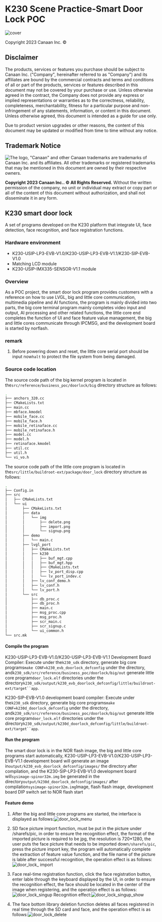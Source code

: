 # K230 Scene Practice-Smart Door Lock POC

![cover](../../images/canaan-cover.png)

Copyright 2023 Canaan Inc. ©

<div style="page-break-after:always"></div>

## Disclaimer

The products, services or features you purchase should be subject to Canaan Inc. ("Company", hereinafter referred to as "Company") and its affiliates are bound by the commercial contracts and terms and conditions of all or part of the products, services or features described in this document may not be covered by your purchase or use. Unless otherwise agreed in the contract, the Company does not provide any express or implied representations or warranties as to the correctness, reliability, completeness, merchantability, fitness for a particular purpose and non-infringement of any statements, information, or content in this document. Unless otherwise agreed, this document is intended as a guide for use only.

Due to product version upgrades or other reasons, the content of this document may be updated or modified from time to time without any notice.

## Trademark Notice

![The logo](../../images/logo.png), "Canaan" and other Canaan trademarks are trademarks of Canaan Inc. and its affiliates. All other trademarks or registered trademarks that may be mentioned in this document are owned by their respective owners.

**Copyright 2023 Canaan Inc.. © All Rights Reserved.**
Without the written permission of the company, no unit or individual may extract or copy part or all of the content of this document without authorization, and shall not disseminate it in any form.

<div style="page-break-after:always"></div>

## K230 smart door lock

A set of programs developed on the K230 platform that integrate UI, face detection, face recognition, and face registration functions.

### Hardware environment

- K230-USIP-LP3-EVB-V1.0/K230-USIP-LP3-EVB-V1.1/K230-SIP-EVB-V1.0
- Matching LCD module
- K230-USIP-IMX335-SENSOR-V1.1 module

### Overview

As a POC project, the smart door lock program provides customers with a reference on how to use LVGL, big and little core communication, multimedia pipeline and AI functions, the program is mainly divided into two parts, the big core terminal program mainly completes video input and output, AI processing and other related functions, the little core end completes the function of UI and face feature value management, the big and little cores communicate through IPCMSG, and the development board is started by norflash.

### remark

1. Before powering down and reset, the little core serial port should be input now`halt` to protect the file system from being damaged.

### Source code location

The source code path of the big kernel program is located in the`src/reference/business_poc/doorlock/big` directory structure as follows:

```sh
.
├── anchors_320.cc
├── CMakeLists.txt
├── main.cc
├── mbface.kmodel
├── mobile_face.cc
├── mobile_face.h
├── mobile_retinaface.cc
├── mobile_retinaface.h
├── model.cc
├── model.h
├── retinaface.kmodel
├── util.cc
├── util.h
└── vi_vo.h

```

The source code path of the little core program is located in the`src/little/buildroot-ext/package/door_lock` directory structure as follows:

```sh
.
├── Config.in
├── src
│   ├── CMakeLists.txt
│   └── ui
│       ├── CMakeLists.txt
│       ├── data
│       │   └── img
│       │       ├── delete.png
│       │       ├── import.png
│       │       └── signup.png
│       ├── demo
│       │   └── main.c
│       ├── lvgl_port
│       │   ├── CMakeLists.txt
│       │   ├── k230
│       │   │   ├── buf_mgt.cpp
│       │   │   ├── buf_mgt.hpp
│       │   │   ├── CMakeLists.txt
│       │   │   ├── lv_port_disp.cpp
│       │   │   └── lv_port_indev.c
│       │   ├── lv_conf_demo.h
│       │   ├── lv_conf.h
│       │   └── lv_port.h
│       └── src
│           ├── db_proc.c
│           ├── db_proc.h
│           ├── main.c
│           ├── msg_proc.cpp
│           ├── msg_proc.h
│           ├── scr_main.c
│           ├── scr_signup.c
│           └── ui_common.h
└── src.mk

```

#### Compile the program

K230-USIP-LP3-EVB-V1.0/K230-USIP-LP3-EVB-V1.1 Development Board Compiler:
Execute under the`k230_sdk` directory, generate big core programs`make CONF=k230_evb_doorlock_defconfig` under the directory, and`k230_sdk/src/reference/business_poc/doorlock/big/out` generate little core program`door_lock.elf` directories under the directory`k230_sdk/output/k230_evb_doorlock_defconfig/little/buildroot-ext/target``app`.

K230-SIP-EVB-V1.0 development board compiler:
Execute under the`k230_sdk` directory, generate big core programs`make CONF=k230d_doorlock_defconfig` under the directory, and`k230_sdk/src/reference/business_poc/doorlock/big/out` generate little core program`door_lock.elf` directories under the directory`k230_sdk/output/k230d_doorlock_defconfig/little/buildroot-ext/target``app`.

#### Run the program

The smart door lock is in the NOR flash image, the big and little core programs start automatically, K230-USIP-LP3-EVB-V1.0/K230-USIP-LP3-EVB-V1.1 development board will generate an image in`output/k230_evb_doorlock_defconfig/images/` the directory after compilation, and the K230-SIP-LP3-EVB-V1.0 development board will`sysimage-spinor32m.img` be generated in the directory`output/k230d_doorlock_defconfig/images/` after compilation`sysimage-spinor32m.img`Image, flash flash image, development board DIP switch set to NOR flash start

#### Feature demo

1. After the big and little core programs are started, the interface is displayed as follows:![ door_lock_menu](../../../zh/02_applications/business_poc/images/door_lock_menu.png)

1. SD face picture import function, must be put in the picture under /sharefs/pic, in order to ensure the recognition effect, the format of the imported picture is required to be jpg, the resolution is 720*1280, the user puts the face picture that needs to be imported down`/sharefs/pic`, press the picture import key, the program will automatically complete the extraction of feature value function, and the file name of the picture is lable after successful recognition, the operation effect is as follows:![ door_lock_ import](../../../zh/02_applications/business_poc/images/door_lock_import.png)

1. Face real-time registration function, click the face registration button, enter lable through the keyboard displayed by the UI, in order to ensure the recognition effect, the face should be located in the center of the image when registering, and the operation effect is as follows:![ door_lock_singup](../../../zh/02_applications/business_poc/images/door_lock_singup.png)
Recognition effect:![ door_lock_singup_show](../../../zh/02_applications/business_poc/images/door_lock_singup_show.png)

1. The face bottom library deletion function deletes all faces registered in real time through the SD card and face, and the operation effect is as follows:![ door_lock_delete](../../../zh/02_applications/business_poc/images/door_lock_delete.png)
